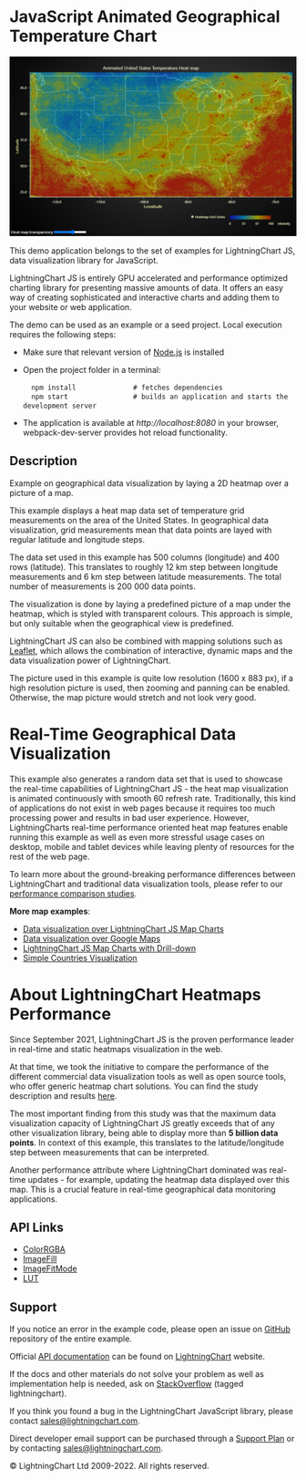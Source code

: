 # JavaScript Animated Geographical Temperature Chart

![JavaScript Animated Geographical Temperature Chart](geoChartUsaTemperature-darkGold.png)

This demo application belongs to the set of examples for LightningChart JS, data visualization library for JavaScript.

LightningChart JS is entirely GPU accelerated and performance optimized charting library for presenting massive amounts of data. It offers an easy way of creating sophisticated and interactive charts and adding them to your website or web application.

The demo can be used as an example or a seed project. Local execution requires the following steps:

-   Make sure that relevant version of [Node.js](https://nodejs.org/en/download/) is installed
-   Open the project folder in a terminal:

          npm install              # fetches dependencies
          npm start                # builds an application and starts the development server

-   The application is available at _http://localhost:8080_ in your browser, webpack-dev-server provides hot reload functionality.


## Description

Example on geographical data visualization by laying a 2D heatmap over a picture of a map.

This example displays a heat map data set of temperature grid measurements on the area of the United States. In geographical data visualization, grid measurements mean that data points are layed with regular latitude and longitude steps.

The data set used in this example has 500 columns (longitude) and 400 rows (latitude). This translates to roughly 12 km step between longitude measurements and 6 km step between latitude measurements. The total number of measurements is 200 000 data points.

The visualization is done by laying a predefined picture of a map under the heatmap, which is styled with transparent colours. This approach is simple, but only suitable when the geographical view is predefined.

LightningChart JS can also be combined with mapping solutions such as [Leaflet](https://leafletjs.com/), which allows the combination of interactive, dynamic maps and the data visualization power of LightningChart.

The picture used in this example is quite low resolution (1600 x 883 px), if a high resolution picture is used, then zooming and panning can be enabled. Otherwise, the map picture would stretch and not look very good.

# Real-Time Geographical Data Visualization

This example also generates a random data set that is used to showcase the real-time capabilities of LightningChart JS - the heat map visualization is animated continuously with smooth 60 refresh rate. Traditionally, this kind of applications do not exist in web pages because it requires too much processing power and results in bad user experience. However, LightningCharts real-time performance oriented heat map features enable running this example as well as even more stressful usage cases on desktop, mobile and tablet devices while leaving plenty of resources for the rest of the web page.

To learn more about the ground-breaking performance differences between LightningChart and traditional data visualization tools, please refer to our [performance comparison studies](https://lightningchart.com/high-performance-javascript-charts/).

**More map examples**:

-   [Data visualization over LightningChart JS Map Charts](https://lightningchart.com/lightningchart-js-interactive-examples/examples/lcjs-example-1103-mapChartVizXY.html)
-   [Data visualization over Google Maps](https://blog.arction.com/easy-geospatial-data-visualization-with-lightningchart-js-and-google)
-   [LightningChart JS Map Charts with Drill-down](https://lightningchart.com/lightningchart-js-interactive-examples/examples/lcjs-example-1111-covidDrillDownDashboard.html)
-   [Simple Countries Visualization](https://lightningchart.com/lightningchart-js-interactive-examples/examples/lcjs-example-1101-mapChartDynamicColor.html)

# About LightningChart Heatmaps Performance

Since September 2021, LightningChart JS is the proven performance leader in real-time and static heatmaps visualization in the web.

At that time, we took the initiative to compare the performance of the different commercial data visualization tools as well as open source tools, who offer generic heatmap chart solutions. You can find the study description and results [here](https://lightningchart.com/js-heatmaps-performance-comparison/).

The most important finding from this study was that the maximum data visualization capacity of LightningChart JS greatly exceeds that of any other visualization library, being able to display more than **5 billion data points**. In context of this example, this translates to the latitude/longitude step between measurements that can be interpreted.

Another performance attribute where LightningChart dominated was real-time updates - for example, updating the heatmap data displayed over this map.
This is a crucial feature in real-time geographical data monitoring applications.


## API Links

* [ColorRGBA]
* [ImageFill]
* [ImageFitMode]
* [LUT]


## Support

If you notice an error in the example code, please open an issue on [GitHub][0] repository of the entire example.

Official [API documentation][1] can be found on [LightningChart][2] website.

If the docs and other materials do not solve your problem as well as implementation help is needed, ask on [StackOverflow][3] (tagged lightningchart).

If you think you found a bug in the LightningChart JavaScript library, please contact sales@lightningchart.com.

Direct developer email support can be purchased through a [Support Plan][4] or by contacting sales@lightningchart.com.

[0]: https://github.com/Arction/
[1]: https://lightningchart.com/lightningchart-js-api-documentation/
[2]: https://lightningchart.com
[3]: https://stackoverflow.com/questions/tagged/lightningchart
[4]: https://lightningchart.com/support-services/

© LightningChart Ltd 2009-2022. All rights reserved.


[ColorRGBA]: https://lightningchart.com/js-charts/api-documentation/v7.1.0/functions/ColorRGBA.html
[ImageFill]: https://lightningchart.com/js-charts/api-documentation/v7.1.0/classes/ImageFill.html
[ImageFitMode]: https://lightningchart.com/js-charts/api-documentation/v7.1.0/enums/ImageFitMode.html
[LUT]: https://lightningchart.com/js-charts/api-documentation/v7.1.0/classes/LUT.html

